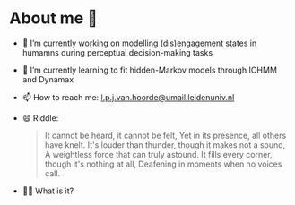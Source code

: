 # About me 👋

- 🔭 I’m currently working on modelling (dis)engagement states in humamns during perceptual decision-making tasks 
- 🌱 I’m currently learning to fit hidden-Markov models through IOHMM and Dynamax
- 📫 How to reach me: l.p.j.van.hoorde@umail.leidenuniv.nl

- 😄 Riddle:
  > It cannot be heard, it cannot be felt,
Yet in its presence, all others have knelt.
It's louder than thunder, though it makes not a sound,
A weightless force that can truly astound.
It fills every corner, though it's nothing at all,
Deafening in moments when no voices call.
- 🕵️‍♂️ What is it?

